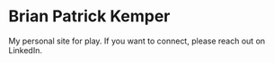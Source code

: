 # Brian Patrick Kemper

My personal site for play. If you want to connect, please reach out on LinkedIn.
